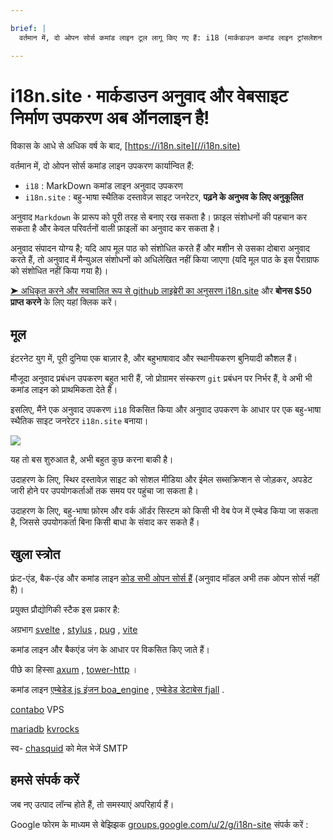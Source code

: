 ```yaml
---

brief: |
  वर्तमान में, दो ओपन सोर्स कमांड लाइन टूल लागू किए गए हैं: i18 (मार्कडाउन कमांड लाइन ट्रांसलेशन टूल) और i18n.site (बहु-भाषा स्थिर दस्तावेज़ साइट जनरेटर)

---
```



# i18n.site · मार्कडाउन अनुवाद और वेबसाइट निर्माण उपकरण अब ऑनलाइन है!

विकास के आधे से अधिक वर्ष के बाद, [https://i18n.site](//i18n.site)

वर्तमान में, दो ओपन सोर्स कमांड लाइन उपकरण कार्यान्वित हैं:

* `i18` : MarkDown कमांड लाइन अनुवाद उपकरण
* `i18n.site` : बहु-भाषा स्थैतिक दस्तावेज़ साइट जनरेटर, **पढ़ने के अनुभव के लिए अनुकूलित**

अनुवाद `Markdown` के प्रारूप को पूरी तरह से बनाए रख सकता है। फ़ाइल संशोधनों की पहचान कर सकता है और केवल परिवर्तनों वाली फ़ाइलों का अनुवाद कर सकता है।

अनुवाद संपादन योग्य है; यदि आप मूल पाठ को संशोधित करते हैं और मशीन से उसका दोबारा अनुवाद करते हैं, तो अनुवाद में मैन्युअल संशोधनों को अधिलेखित नहीं किया जाएगा (यदि मूल पाठ के इस पैराग्राफ को संशोधित नहीं किया गया है)।

[➤ अधिकृत करने और स्वचालित रूप से github लाइब्रेरी का अनुसरण i18n.site](https://github.com/login/oauth/authorize?client_id=Ov23liuGAmK0plc9FgB3&amp;scope=user:email,user:follow,public_repo) और **बोनस $50 प्राप्त करने** के लिए यहां क्लिक करें।

## मूल

इंटरनेट युग में, पूरी दुनिया एक बाज़ार है, और बहुभाषावाद और स्थानीयकरण बुनियादी कौशल हैं।

मौजूदा अनुवाद प्रबंधन उपकरण बहुत भारी हैं, जो प्रोग्रामर संस्करण `git` प्रबंधन पर निर्भर हैं, वे अभी भी कमांड लाइन को प्राथमिकता देते हैं।

इसलिए, मैंने एक अनुवाद उपकरण `i18` विकसित किया और अनुवाद उपकरण के आधार पर एक बहु-भाषा स्थैतिक साइट जनरेटर `i18n.site` बनाया।

![](https://p.3ti.site/1723777556.avif)

यह तो बस शुरुआत है, अभी बहुत कुछ करना बाकी है।

उदाहरण के लिए, स्थिर दस्तावेज़ साइट को सोशल मीडिया और ईमेल सब्सक्रिप्शन से जोड़कर, अपडेट जारी होने पर उपयोगकर्ताओं तक समय पर पहुंचा जा सकता है।

उदाहरण के लिए, बहु-भाषा फ़ोरम और वर्क ऑर्डर सिस्टम को किसी भी वेब पेज में एम्बेड किया जा सकता है, जिससे उपयोगकर्ता बिना किसी बाधा के संवाद कर सकते हैं।

## खुला स्त्रोत

फ्रंट-एंड, बैक-एंड और कमांड लाइन [कोड सभी ओपन सोर्स हैं](https://i18n.site/i18n.site/c/src) (अनुवाद मॉडल अभी तक ओपन सोर्स नहीं है)।

प्रयुक्त प्रौद्योगिकी स्टैक इस प्रकार है:

अग्रभाग [svelte](https://svelte.dev) , [stylus](https://stylus-lang.com) , [pug](https://github.com/pugjs/pug) , [vite](https://github.com/vitejs/vite)

कमांड लाइन और बैकएंड जंग के आधार पर विकसित किए जाते हैं।

पीछे का हिस्सा [axum](https://github.com/tokio-rs/axum) , [tower-http](https://github.com/tower-rs/tower-http/releases) ।

कमांड लाइन [एम्बेडेड js इंजन boa_engine](https://docs.rs/boa_engine) , [एम्बेडेड डेटाबेस fjall](https://github.com/fjall-rs/fjall) .

[contabo](https://my.contabo.com) VPS

[mariadb](https://mariadb.org) [kvrocks](https://kvrocks.apache.org)

स्व- [chasquid](https://github.com/albertito/chasquid) को मेल भेजें SMTP

## हमसे संपर्क करें

जब नए उत्पाद लॉन्च होते हैं, तो समस्याएं अपरिहार्य हैं।

Google फोरम के माध्यम से बेझिझक [groups.google.com/u/2/g/i18n-site](https://groups.google.com/u/2/g/i18n-site) संपर्क करें :